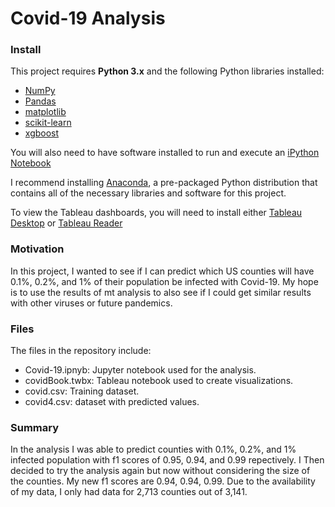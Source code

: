 # Covid-19 Analysis

### Install

This project requires **Python 3.x** and the following Python libraries installed:

- [NumPy](http://www.numpy.org/)
- [Pandas](http://pandas.pydata.org)
- [matplotlib](http://matplotlib.org/)
- [scikit-learn](http://scikit-learn.org/stable/)
- [xgboost](https://pypi.org/project/xgboost/)

You will also need to have software installed to run and execute an [iPython Notebook](http://ipython.org/notebook.html)

I recommend installing [Anaconda](https://www.continuum.io/downloads), a pre-packaged Python distribution that contains all of the necessary libraries and software for this project.

To view the Tableau dashboards, you will need to install either [Tableau Desktop](https://www.tableau.com/products/desktop/download) or [Tableau Reader](https://www.tableau.com/products/reader)
### Motivation

In this project, I wanted to see if I can predict which US counties will have 0.1%, 0.2%, and 1% of their population be infected with Covid-19. My hope is to use the results of mt analysis to also see if I could get similar results with other viruses or future pandemics.

### Files

The files in the repository include:
- Covid-19.ipnyb: Jupyter notebook used for the analysis.
- covidBook.twbx: Tableau notebook used to create visualizations.
- covid.csv: Training dataset.
- covid4.csv: dataset with predicted values.

### Summary
In the analysis I was able to predict counties with 0.1%, 0.2%, and 1% infected population with f1 scores of 0.95, 0.94, and 0.99 repectively. I Then decided to try the analysis again but now without considering the size of 
the counties. My new f1 scores are 0.94, 0.94, 0.99. Due to the availability of my data, I only had data for 2,713 counties out of 3,141.

